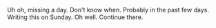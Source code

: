 Uh oh, missing a day. Don't know when. Probably in the past few days. Writing this on Sunday. Oh well. Continue there.
